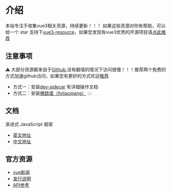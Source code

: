 # 介绍
本站专注于收集vue3相关资源，持续更新！！！
如果这些资源对你有帮助，可以给一个 star 支持下[vue3-resource](https://github.com/hu-snail/vue3-resource)，如果您发现有vue3优秀的开源项目请[点此推荐](https://github.com/hu-snail/vue3-resource/issues/new)


## 注意事项
⚠️ 大部分资源都来自于[Github](https://github.com/),没有翻墙的情况下访问很慢！！！推荐两个免费的方式加速github访问，如果您有更好的方式欢迎[推荐](https://github.com/hu-snail/vue3-resource/issues/new)
- 方式一：安装[dev-sidecar](https://gitee.com/docmirror/dev-sidecar) 有详细操作文档
- 方式二：安装[佛跳墙（fotiaoqiang）](https://github.com/getfotiaoqiang/download) 
:::

## 文档
渐进式
JavaScript 框架
- [英文地址](https://v3.vuejs.org/)
- [中文地址](https://v3.cn.vuejs.org/)

## 官方资源
- [vue新闻](https://news.vuejs.org/)
- [发行说明](https://github.com/vuejs/vue/releases)
- [API参考](https://v3.vuejs.org/api/)
